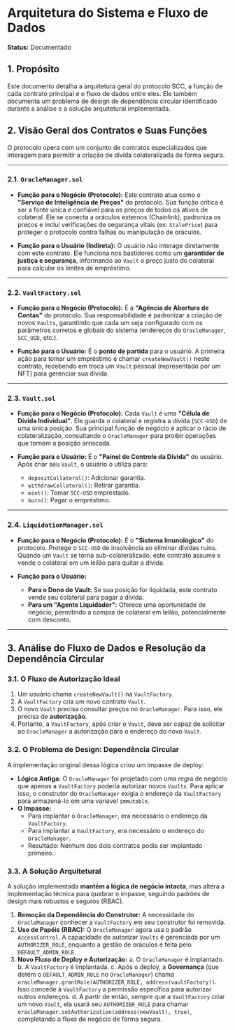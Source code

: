 # Arquitetura do Sistema e Fluxo de Dados

**Status:** Documentado

## 1. Propósito

Este documento detalha a arquitetura geral do protocolo SCC, a função de cada contrato principal e o fluxo de dados entre eles. Ele também documenta um problema de design de dependência circular identificado durante a análise e a solução arquitetural implementada.

## 2. Visão Geral dos Contratos e Suas Funções

O protocolo opera com um conjunto de contratos especializados que interagem para permitir a criação de dívida colateralizada de forma segura.

---

### 2.1. `OracleManager.sol`

-   **Função para o Negócio (Protocolo):**
    Este contrato atua como o **"Serviço de Inteligência de Preços"** do protocolo. Sua função crítica é ser a fonte única e confiável para os preços de todos os ativos de colateral. Ele se conecta a oráculos externos (Chainlink), padroniza os preços e inclui verificações de segurança vitais (ex: `StalePrice`) para proteger o protocolo contra falhas ou manipulação de oráculos.

-   **Função para o Usuário (Indireta):**
    O usuário não interage diretamente com este contrato. Ele funciona nos bastidores como um **garantidor de justiça e segurança**, informando ao `Vault` o preço justo do colateral para calcular os limites de empréstimo.

---

### 2.2. `VaultFactory.sol`

-   **Função para o Negócio (Protocolo):**
    É a **"Agência de Abertura de Contas"** do protocolo. Sua responsabilidade é padronizar a criação de novos `Vaults`, garantindo que cada um seja configurado com os parâmetros corretos e globais do sistema (endereços do `OracleManager`, `SCC_USD`, etc.).

-   **Função para o Usuário:**
    É o **ponto de partida** para o usuário. A primeira ação para tomar um empréstimo é chamar `createNewVault()` neste contrato, recebendo em troca um `Vault` pessoal (representado por um NFT) para gerenciar sua dívida.

---

### 2.3. `Vault.sol`

-   **Função para o Negócio (Protocolo):**
    Cada `Vault` é uma **"Célula de Dívida Individual"**. Ele guarda o colateral e registra a dívida (`SCC-USD`) de uma única posição. Sua principal função de negócio é aplicar o rácio de colateralização, consultando o `OracleManager` para proibir operações que tornem a posição arriscada.

-   **Função para o Usuário:**
    É o **"Painel de Controle da Dívida"** do usuário. Após criar seu `Vault`, o usuário o utiliza para:
    -   `depositCollateral()`: Adicionar garantia.
    -   `withdrawCollateral()`: Retirar garantia.
    -   `mint()`: Tomar `SCC-USD` emprestado.
    -   `burn()`: Pagar o empréstimo.

---

### 2.4. `LiquidationManager.sol`

-   **Função para o Negócio (Protocolo):**
    É o **"Sistema Imunológico"** do protocolo. Protege o `SCC-USD` de insolvência ao eliminar dívidas ruins. Quando um `Vault` se torna sub-colateralizado, este contrato assume e vende o colateral em um leilão para quitar a dívida.

-   **Função para o Usuário:**
    -   **Para o Dono do Vault:** Se sua posição for liquidada, este contrato vende seu colateral para pagar a dívida.
    -   **Para um "Agente Liquidador":** Oferece uma oportunidade de negócio, permitindo a compra de colateral em leilão, potencialmente com desconto.

---

## 3. Análise do Fluxo de Dados e Resolução da Dependência Circular

### 3.1. O Fluxo de Autorização Ideal

1.  Um usuário chama `createNewVault()` na `VaultFactory`.
2.  A `VaultFactory` cria um novo contrato `Vault`.
3.  O novo `Vault` precisa consultar preços no `OracleManager`. Para isso, ele precisa de **autorização**.
4.  Portanto, a `VaultFactory`, após criar o `Vault`, deve ser capaz de solicitar ao `OracleManager` a autorização para o endereço do novo `Vault`.

### 3.2. O Problema de Design: Dependência Circular

A implementação original dessa lógica criou um impasse de deploy:

-   **Lógica Antiga:** O `OracleManager` foi projetado com uma regra de negócio que apenas a `VaultFactory` poderia autorizar novos `Vaults`. Para aplicar isso, o construtor do `OracleManager` exigia o endereço da `VaultFactory` para armazená-lo em uma variável `immutable`.
-   **O Impasse:**
    -   Para implantar o `OracleManager`, era necessário o endereço da `VaultFactory`.
    -   Para implantar a `VaultFactory`, era necessário o endereço do `OracleManager`.
    -   Resultado: Nenhum dos dois contratos podia ser implantado primeiro.

### 3.3. A Solução Arquitetural

A solução implementada **mantém a lógica de negócio intacta**, mas altera a implementação técnica para quebrar o impasse, seguindo padrões de design mais robustos e seguros (RBAC).

1.  **Remoção da Dependência do Construtor:** A necessidade do `OracleManager` conhecer a `VaultFactory` em seu construtor foi removida.
2.  **Uso de Papéis (RBAC):** O `OracleManager` agora usa o padrão `AccessControl`. A capacidade de autorizar `Vaults` é gerenciada por um `AUTHORIZER_ROLE`, enquanto a gestão de oráculos é feita pelo `DEFAULT_ADMIN_ROLE`.
3.  **Novo Fluxo de Deploy e Autorização:**
    a. O `OracleManager` é implantado.
    b. A `VaultFactory` é implantada.
    c. Após o deploy, a **Governança** (que detém o `DEFAULT_ADMIN_ROLE` no `OracleManager`) chama `oracleManager.grantRole(AUTHORIZER_ROLE, address(vaultFactory))`. Isso concede à `VaultFactory` a permissão específica para autorizar outros endereços.
    d. A partir de então, sempre que a `VaultFactory` criar um novo `Vault`, ela usará seu `AUTHORIZER_ROLE` para chamar `oracleManager.setAuthorization(address(newVault), true)`, completando o fluxo de negócio de forma segura.
